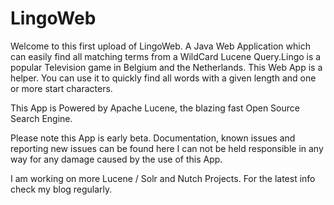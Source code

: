 # LingoWeb
Welcome to this first upload of LingoWeb. A Java Web Application which can easily find all matching terms from a WildCard Lucene Query.Lingo is a popular Television game in Belgium and the Netherlands. This Web App is a helper. You can use it to quickly find all words with a given length and one or more start characters.

This App is Powered by Apache Lucene, the blazing fast Open Source Search Engine.

Please note this App is early beta. Documentation, known issues and reporting new issues can be found here I can not be held responsible in any way for any damage caused by the use of this App.

I am working on more Lucene / Solr and Nutch Projects. For the latest info check my blog regularly.
